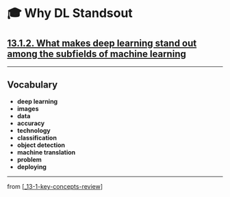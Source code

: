 # 🎓 Why DL Standsout

## [**13.1.2.** What makes deep learning stand out among the subfields of machine learning](https://livebook.manning.com/book/deep-learning-with-javascript/chapter-13/17)

---

## **Vocabulary**

- **deep learning**
- **images**
- **data**
- **accuracy**
- **technology**
- **classification**
- **object detection**
- **machine translation**
- **problem**
- **deploying**

---

from [[_13-1-key-concepts-review]]

[//begin]: # "Autogenerated link references for markdown compatibility"
[_13-1-key-concepts-review]: _13-1-key-concepts-review.md "🎓 Key Concepts"
[//end]: # "Autogenerated link references"
